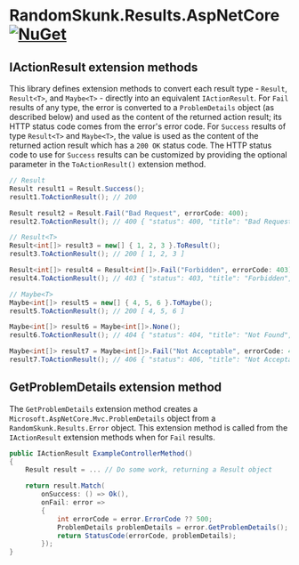 # RandomSkunk.Results.AspNetCore [![NuGet](https://img.shields.io/nuget/vpre/RandomSkunk.Results.AspNetCore.svg)](https://www.nuget.org/packages/RandomSkunk.Results.AspNetCore)

## IActionResult extension methods

This library defines extension methods to convert each result type - `Result`, `Result<T>`, and `Maybe<T>` - directly into an equivalent `IActionResult`. For `Fail` results of any type, the error is converted to a `ProblemDetails` object (as described below) and used as the content of the returned action result; its HTTP status code comes from the error's error code. For `Success` results of type `Result<T>` and `Maybe<T>`, the value is used as the content of the returned action result which has a `200 OK` status code. The HTTP status code to use for `Success` results can be customized by providing the optional parameter in the `ToActionResult()` extension method.

```c#
// Result
Result result1 = Result.Success();
result1.ToActionResult(); // 200

Result result2 = Result.Fail("Bad Request", errorCode: 400);
result2.ToActionResult(); // 400 { "status": 400, "title": "Bad Request", "type": "Error" }

// Result<T>
Result<int[]> result3 = new[] { 1, 2, 3 }.ToResult();
result3.ToActionResult(); // 200 [ 1, 2, 3 ]

Result<int[]> result4 = Result<int[]>.Fail("Forbidden", errorCode: 403);
result4.ToActionResult(); // 403 { "status": 403, "title": "Forbidden", "type": "Error" }

// Maybe<T>
Maybe<int[]> result5 = new[] { 4, 5, 6 }.ToMaybe();
result5.ToActionResult(); // 200 [ 4, 5, 6 ]

Maybe<int[]> result6 = Maybe<int[]>.None();
result6.ToActionResult(); // 404 { "status": 404, "title": "Not Found", "type": "Error" }

Maybe<int[]> result7 = Maybe<int[]>.Fail("Not Acceptable", errorCode: 406);
result7.ToActionResult(); // 406 { "status": 406, "title": "Not Acceptable", "type": "Error" }
```

## GetProblemDetails extension method

The `GetProblemDetails` extension method creates a `Microsoft.AspNetCore.Mvc.ProblemDetails` object from a `RandomSkunk.Results.Error` object. This extension method is called from the `IActionResult` extension methods when for `Fail` results.

```c#
public IActionResult ExampleControllerMethod()
{
    Result result = ... // Do some work, returning a Result object

    return result.Match(
        onSuccess: () => Ok(),
        onFail: error =>
        {
            int errorCode = error.ErrorCode ?? 500;
            ProblemDetails problemDetails = error.GetProblemDetails();
            return StatusCode(errorCode, problemDetails);
        });
}
```

